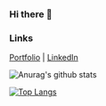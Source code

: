 ### Hi there 👋

<!--
**BenjaminWalkerBond/BenjaminWalkerBond** is a ✨ _special_ ✨ repository because its `README.md` (this file) appears on your GitHub profile.

Here are some ideas to get you started:

- 🔭 I’m currently working on ...
- 🌱 I’m currently learning ...
- 👯 I’m looking to collaborate on ...
- 🤔 I’m looking for help with ...
- 💬 Ask me about ...
- 📫 How to reach me: ...
- 😄 Pronouns: ...
- ⚡ Fun fact: ...
-->
###   Links  
[Portfolio](https://benjaminwalkerbond.com/) | [LinkedIn](https://www.linkedin.com/in/benjamin-walker-bond) 

![Anurag's github stats](https://github-readme-stats.vercel.app/api?username=BenjaminWalkerBond)

[![Top Langs](https://github-readme-stats.vercel.app/api/top-langs/?username=BenjaminWalkerBond)](https://github.com/anuraghazra/github-readme-stats)

